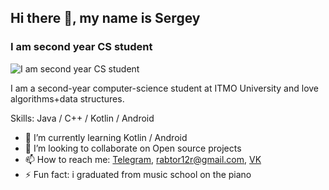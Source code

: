 ## Hi there 👋, my name is Sergey
### I am second year CS student
![I am second year CS student](https://images.wallpaperscraft.ru/image/kot_kosmonavt_skafandr_130111_1920x1080.jpg)

I am a second-year computer-science student at ITMO University and love algorithms+data structures.

Skills: Java / C++ / Kotlin / Android

- 🌱 I’m currently learning Kotlin / Android
- 👯 I’m looking to collaborate on Open source projects
- 📫 How to reach me: [Telegram](https://t.me/advzebra), rabtor12r@gmail.com, [VK](https://vk.com/id415814177)
- ⚡ Fun fact: i graduated from music school on the piano
